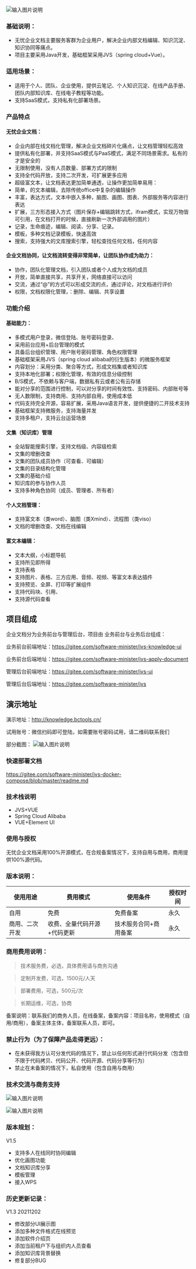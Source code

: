![输入图片说明](1fa179c747d0b08a21f6602e1b09287.png)


###  基础说明：
* 无忧企业文档主要服务客群为企业用户，解决企业内部文档编辑、知识沉淀、知识协同等痛点。
*  项目主要采用Java开发，基础框架采用JVS（spring cloud+Vue）。
###  适用场景：
* 适用于个人、团队、企业使用，提供云笔记、个人知识沉淀、在线产品手册、团队内部知识库、在线电子教程等功能。
* 支持SaaS模式，支持私有化部署场景。

### 产品特点
#### 无忧企业文档：
* 企业内部在线文档化管理，解决企业文档碎片化痛点，让文档管理轻松高效
* 提供私有化部署，并支持SaaS模式与PaaS模式，满足不同场景需求。私有的才是安全的
* 无限制使用，没有人员数量、部署方式的限制
* 支持全代码开放，支持二次开发，可扩展更多应用
* 超级富文本，让文档表达更加简单通透，让操作更加简单易用：
* 简单，的文本编辑，去除传统office中复杂的编辑操作
* 丰富，表达方式，文本中嵌入多种，脑图、画图、图表、外部服务等内容进行表达
* 扩展，三方形态接入方式（图片保存+编辑跳转方式，ifram模式，实现万物皆可引用，在文档打开的时候，直接刷新一次外部调用的图片）
* 记录，生命痕迹，编辑、阅读、分享、记录。
* 模板，多种文档记录模板，快速高效
* 搜索，支持强大的文库搜索引擎，轻松查找任何文档，任何内容

#### 企业文档协同，让文档流转变得非常简单，让团队协作成为助力：
* 协作，团队化管理文档，引入团队或者个人成为文档的成员
* 开放，简单直接共享，共享开关，网络直接可以访问
* 交流，通过“@”的方式可以形成交流的点，通过评论，对文档进行评价
* 权限，文档权限化管理，：删除、编辑、共享设置

### 功能介绍
#### 基础能力：
* 多模式用户登录，微信登陆、账号密码登录、
* 采用前台应用+后台管理的模式
* 具备后台组织管理、用户账号密码管理、角色权限管理
* 基础框架采用JVS（spring cloud alibaba的衍生版本）的微服务框架
* 内容划分：采用分类、聚合等方式，形成文档集或者知识库
* 支持本地化部署；权限化管理，有效的信息分级控制
* B/S模式，不依赖与客户端，数据私有云或者公有云存储
* 能对分享的范围进行控制，可以对分享的时间有效性、支持密码、内部账号等
* 无人数限制，支持商用、支持内部自用，使用成本低
* 代码支持完全开源，容易扩展，采用Java语言开发，提供便捷的二开技术支持
* 基础框架支持微服务，支持海量并发
* 支持多租户，支持云台运营场景
#### 文集（知识库）管理
* 全站智能搜索引擎，支持文档级、内容级检索
* 文集的增删改查
* 文集的团队成员协作（可查看、可编辑）
* 文集的目录结构化管理
* 文集的基础介绍
* 知识库的参与协作人员
* 支持多种角色协同（成员、管理者、所有者）
#### 个人文档管理：
* 支持富文本（类word）、脑图（类Xmind）、流程图（类viso）
* 文档的增删改查、文档在线编辑
#### 富文本编辑：
* 文本大纲，小标题导航
* 支持所见即所得
* 支持表格
* 支持图片、表格、三方应用、音频、视频、等富文本表达插件
* 支持预览、全屏、打印等扩展组件
* 支持代码块、引用、
* 支持源代码查看


## 项目组成
企业文档分为业务前台与管理后台，项目由 业务前台与业务后台组成：

业务前台前端地址：https://gitee.com/software-minister/jvs-knowledge-ui

业务前台后端地址：https://gitee.com/software-minister/jvs-apply-document

管理后台前端地址：https://gitee.com/software-minister/jvs-ui

管理后台后端地址：https://gitee.com/software-minister/jvs

## 演示地址
演示地址：http://knowledge.bctools.cn/

试用账号：微信扫码即可登陆，如需要账号密码试用，请二维码联系我们

部分截图：
![输入图片说明](%E5%BE%AE%E4%BF%A1%E6%88%AA%E5%9B%BE_%E4%BC%81%E4%B8%9A%E6%96%87%E6%A1%A3%E9%A6%96%E9%A1%B5.png)

### 快速部署文档

https://gitee.com/software-minister/jvs-docker-compose/blob/master/readme.md



### 技术栈说明
* JVS+VUE
* Spring Cloud Alibaba
* VUE+Element UI

### 使用与授权
无忧企业文档采用100%开源模式，在合规备案情况下，支持自用与商用，商用提供100%源代码。
### 版本说明：
使用用途|费用模式|使用条件|授权时间
-|-|-|-
自用|免费|免费备案|永久
商用、二次开发|收费、全量代码开源+代码更新|技术服务合同+商用备案|永久

### 商用费用说明：
> 技术服务费，必选，具体费用请与商务沟通

> 定制开发费，可选，1500元/人天

> 部署费用，可选，500元/次

> 长期运维，可选，协商

备案说明：联系我们的商务人员，在线备案，备案内容：项目名称，使用模式（自用/商用），备案主体主体，备案联系人员，即可。
### 禁止行为（为了保障产品走得更远）：
* 在未获得我方认可分发代码的情况下，禁止以任何形式进行代码分发（包含但不限于代码拷贝、代码公开、代码开源、代码分享等行为）
* 禁止在未备案的情况下，私自使用（包含自用与商用）

### 技术交流与商务支持

![输入图片说明](1641540011(20220107).png)

![输入图片说明](image.png)

### 版本规划：
V1.5

* 支持多人在线同时协同编辑
* 优化画图功能
* 文档知识库分享
* 模板管理
* 接入WPS

### 历史更新记录：
V1.3  20211202 

* 修改部分UI展示图
* 添加多种文件格式在线预览
* 添加软件介绍页
* 添加当前租户下与组织内人员查看
* 添加知识库背景替换
* 修复部分BUG
